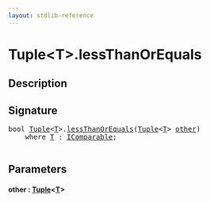 ```yaml
---
layout: stdlib-reference
---
```


# Tuple\<T\>\.lessThanOrEquals

## Description





## Signature 

<pre>
<span class="code_keyword">bool</span> <a href="../types/tuple-0/index" class="code_type">Tuple</a>&lt;<a href="../types/tuple-0/index#typeparam-T" class="code_type">T</a>&gt;.<a href="lessthanorequals-48a">lessThanOrEquals</a>(<a href="../types/tuple-0/index" class="code_type">Tuple</a>&lt;<a href="../types/tuple-0/index#typeparam-T" class="code_type">T</a>&gt; <a href="lessthanorequals-48a#decl-other" class="code_param">other</a>)
    <span class='code_keyword'>where</span> <a href="../types/tuple-0/index#typeparam-T" class="code_type">T</a> : <a href="../interfaces/icomparable-01/index" class="code_type">IComparable</a>;

</pre>

## Parameters

####  <a id="decl-other"></a>other  : [Tuple](../types/tuple-0/index)\<[T](../types/tuple-0/index#typeparam-T)\>

